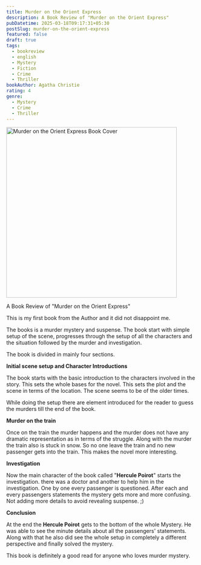```yaml
---
title: Murder on the Orient Express
description: A Book Review of "Murder on the Orient Express"
pubDatetime: 2025-03-18T09:17:31+05:30
postSlug: murder-on-the-orient-express
featured: false
draft: true
tags:
  - bookreview
  - english
  - Mystery
  - Fiction
  - Crime
  - Thriller
bookAuthor: Agatha Christie
rating: 4
genre:
  - Mystery
  - Crime
  - Thriller
---
```


<img src="https://images-na.ssl-images-amazon.com/images/S/compressed.photo.goodreads.com/books/1610704688i/21099828.jpg" style="height: 450px;" alt="Murder on the Orient Express Book Cover">

A Book Review of "Murder on the Orient Express"

This is my first book from the Author and it did not disappoint me.

The books is a murder mystery and suspense. The book start with simple setup of the scene, progresses through the setup of all the characters and the situation followed by the murder and investigation.

The book is divided in mainly four sections.

**Initial scene setup and Character Introductions**

The book starts with the basic introduction to the characters involved in the story. This sets the whole bases for the novel. This sets the plot and the scene in terms of the location. The scene seems to be of the older times.

While doing the setup there are element introduced for the reader to guess the murders till the end of the book.

**Murder on the train**

Once on the train the murder happens and the murder does not have any dramatic representation as in terms of the struggle. Along with the murder the train also is stuck in snow. So no one leave the train and no new passenger gets into the train. This makes the novel more interesting.

**Investigation**

Now the main character of the book called "**Hercule Poirot**" starts the investigation. there was a doctor and another to help him in the investigation. One by one every passenger is questioned. After each and every passengers statements the mystery gets more and more confusing. Not adding more details to avoid revealing suspense. ;)

**Conclusion**

At the end the **Hercule Poirot** gets to the bottom of the whole Mystery. He was able to see the minute details about all the passengers' statements. Along with that he also did see the whole setup in completely a different perspective and finally solved the mystery.

This book is definitely a good read for anyone who loves murder mystery.
